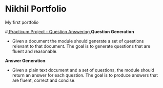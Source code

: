 # Nikhil Portfolio
My first portfolio


#[ Practicum Project - Question Answering ](https://github.com/iiit-msit/QuestionAnswering)
**Question Generation**
* Given a document the module should generate a set of questions relevant to that document. The goal is to generate questions that are fluent and reasonable.

**Answer Generation**
* Given a plain text document and a set of questions, the module should return an answer for each question. The goal is to produce answers that are fluent, correct and concise. 
